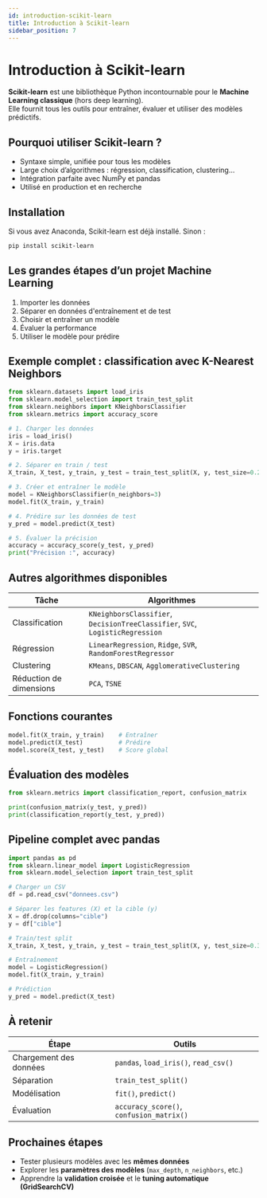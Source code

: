 ```yaml
---
id: introduction-scikit-learn
title: Introduction à Scikit-learn
sidebar_position: 7
---
```


# Introduction à Scikit-learn

**Scikit-learn** est une bibliothèque Python incontournable pour le **Machine Learning classique** (hors deep learning).  
Elle fournit tous les outils pour entraîner, évaluer et utiliser des modèles prédictifs.

## Pourquoi utiliser Scikit-learn ?

- Syntaxe simple, unifiée pour tous les modèles
- Large choix d’algorithmes : régression, classification, clustering...
- Intégration parfaite avec NumPy et pandas
- Utilisé en production et en recherche

## Installation

Si vous avez Anaconda, Scikit-learn est déjà installé. Sinon :

```bash
pip install scikit-learn
```

## Les grandes étapes d’un projet Machine Learning

1. Importer les données
2. Séparer en données d'entraînement et de test
3. Choisir et entraîner un modèle
4. Évaluer la performance
5. Utiliser le modèle pour prédire

## Exemple complet : classification avec K-Nearest Neighbors

```python
from sklearn.datasets import load_iris
from sklearn.model_selection import train_test_split
from sklearn.neighbors import KNeighborsClassifier
from sklearn.metrics import accuracy_score

# 1. Charger les données
iris = load_iris()
X = iris.data
y = iris.target

# 2. Séparer en train / test
X_train, X_test, y_train, y_test = train_test_split(X, y, test_size=0.2, random_state=42)

# 3. Créer et entraîner le modèle
model = KNeighborsClassifier(n_neighbors=3)
model.fit(X_train, y_train)

# 4. Prédire sur les données de test
y_pred = model.predict(X_test)

# 5. Évaluer la précision
accuracy = accuracy_score(y_test, y_pred)
print("Précision :", accuracy)
```

## Autres algorithmes disponibles

| Tâche | Algorithmes |
|------|-------------|
| Classification | `KNeighborsClassifier`, `DecisionTreeClassifier`, `SVC`, `LogisticRegression` |
| Régression | `LinearRegression`, `Ridge`, `SVR`, `RandomForestRegressor` |
| Clustering | `KMeans`, `DBSCAN`, `AgglomerativeClustering` |
| Réduction de dimensions | `PCA`, `TSNE` |

## Fonctions courantes

```python
model.fit(X_train, y_train)    # Entraîner
model.predict(X_test)          # Prédire
model.score(X_test, y_test)    # Score global
```

## Évaluation des modèles

```python
from sklearn.metrics import classification_report, confusion_matrix

print(confusion_matrix(y_test, y_pred))
print(classification_report(y_test, y_pred))
```

## Pipeline complet avec pandas

```python
import pandas as pd
from sklearn.linear_model import LogisticRegression
from sklearn.model_selection import train_test_split

# Charger un CSV
df = pd.read_csv("donnees.csv")

# Séparer les features (X) et la cible (y)
X = df.drop(columns="cible")
y = df["cible"]

# Train/test split
X_train, X_test, y_train, y_test = train_test_split(X, y, test_size=0.3)

# Entraînement
model = LogisticRegression()
model.fit(X_train, y_train)

# Prédiction
y_pred = model.predict(X_test)
```

## À retenir

| Étape | Outils |
|-------|--------|
| Chargement des données | `pandas`, `load_iris()`, `read_csv()` |
| Séparation | `train_test_split()` |
| Modélisation | `fit()`, `predict()` |
| Évaluation | `accuracy_score()`, `confusion_matrix()` |

## Prochaines étapes

- Tester plusieurs modèles avec les **mêmes données**
- Explorer les **paramètres des modèles** (`max_depth`, `n_neighbors`, etc.)
- Apprendre la **validation croisée** et le **tuning automatique (GridSearchCV)**